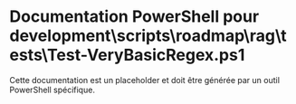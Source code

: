 # Documentation PowerShell pour development\scripts\roadmap\rag\tests\Test-VeryBasicRegex.ps1

Cette documentation est un placeholder et doit être générée par un outil PowerShell spécifique.
